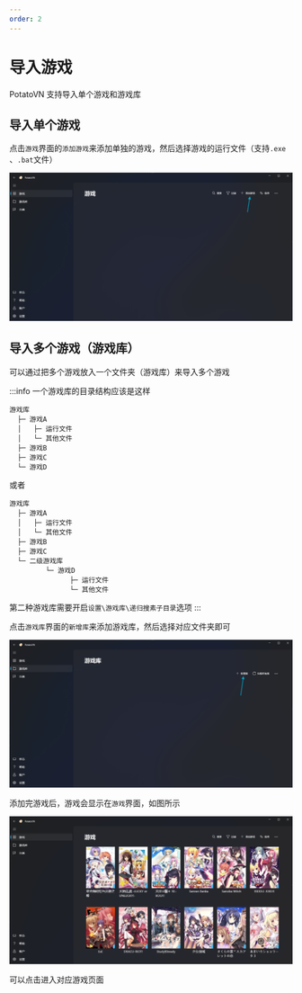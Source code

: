 ```yaml
---
order: 2
---
```

# 导入游戏

PotatoVN 支持导入单个游戏和游戏库

## 导入单个游戏

点击`游戏`界面的`添加游戏`来添加单独的游戏，然后选择游戏的运行文件（支持`.exe` 、`.bat`文件）

![alt text](./images/import-game/import-game1.png)

## 导入多个游戏（游戏库）

可以通过把多个游戏放入一个文件夹（游戏库）来导入多个游戏

:::info
一个游戏库的目录结构应该是这样
```
游戏库
  ├─ 游戏A
  │   ├─ 运行文件
  │   └─ 其他文件
  ├─ 游戏B
  ├─ 游戏C
  └─ 游戏D
```
或者
```
游戏库
  ├─ 游戏A
  │   ├─ 运行文件
  │   └─ 其他文件
  ├─ 游戏B
  ├─ 游戏C
  └─ 二级游戏库
         └─ 游戏D
               ├─ 运行文件
               └─ 其他文件
```

第二种游戏库需要开启`设置\游戏库\递归搜素子目录`选项
:::


点击`游戏库`界面的`新增库`来添加游戏库，然后选择对应文件夹即可

![alt text](./images/import-game/import-game2.png)

添加完游戏后，游戏会显示在`游戏`界面，如图所示

![alt text](./images/import-game/import-game3.png)

可以点击进入对应游戏页面